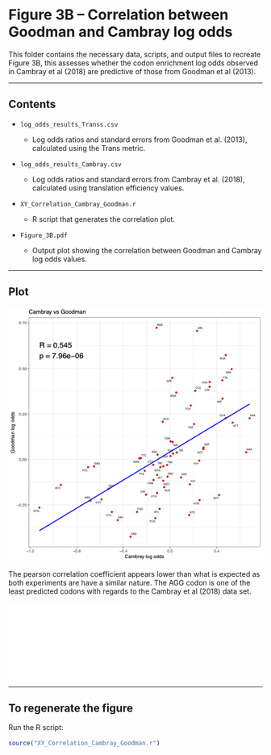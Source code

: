 # Figure 3B – Correlation between Goodman and Cambray log odds

This folder contains the necessary data, scripts, and output files to recreate Figure 3B, this assesses whether the codon enrichment log odds observed in Cambray et al (2018) are predictive of those from Goodman et al (2013).

---

## Contents

- `log_odds_results_Transs.csv`  
  - Log odds ratios and standard errors from Goodman et al. (2013), calculated using the Trans metric.

- `log_odds_results_Cambray.csv`  
  - Log odds ratios and standard errors from Cambray et al. (2018), calculated using translation efficiency values.

- `XY_Correlation_Cambray_Goodman.r`  
  - R script that generates the correlation plot.

- `Figure_3B.pdf`  
  - Output plot showing the correlation between Goodman and Cambray log odds values.

---

## Plot

![Figure 1](figure_3B.png)

The pearson correlation coefficient appears lower than what is expected as both experiments are have a similar nature. The AGG codon is one of the least predicted codons with regards to the Cambray et al (2018) data set.

![Figure 3B – Cambray vs Goodman](Figure_3B.pdf)

---

## To regenerate the figure

Run the R script:

```r
source("XY_Correlation_Cambray_Goodman.r")
